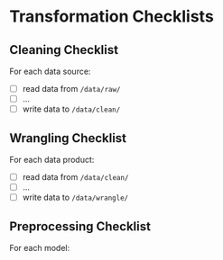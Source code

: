 # Transformation Checklists

## Cleaning Checklist

For each data source:

- [ ] read data from `/data/raw/`
- [ ] ...
- [ ] write data to `/data/clean/`

## Wrangling Checklist

For each data product:

- [ ] read data from `/data/clean/`
- [ ] ...
- [ ] write data to `/data/wrangle/`

## Preprocessing Checklist

For each model:






